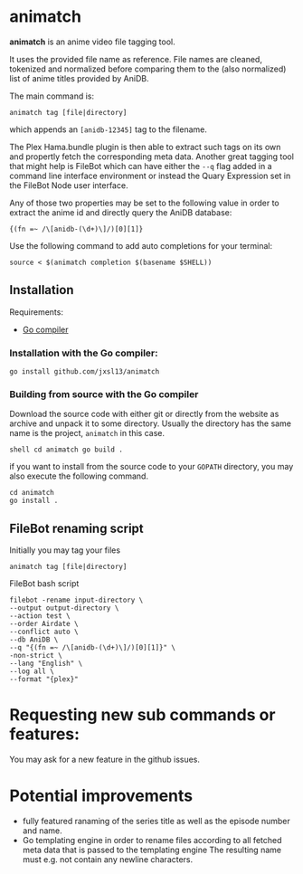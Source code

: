 # animatch

**animatch** is an anime video file tagging tool.

It uses the provided file name as reference. File names are cleaned, tokenized and normalized 
before comparing them to the (also normalized) list of anime titles provided by AniDB.

The main command is:
```shell
animatch tag [file|directory]
````
which appends an `[anidb-12345]` tag to the filename.

The Plex Hama.bundle plugin is then able to extract such tags on its own and propertly fetch the 
corresponding meta data. Another great tagging tool that might help is FileBot which can have 
either the `--q` flag added in a command line interface environment or instead the Quary Expression 
set in the FileBot Node user interface. 

Any of those two properties may be set to the following value in order to extract the anime id 
and directly query the AniDB database:

```
{(fn =~ /\[anidb-(\d+)\]/)[0][1]}
```

Use the following command to add auto completions for your terminal:

```shell
source < $(animatch completion $(basename $SHELL))
```

## Installation

Requirements:

- [Go compiler](https://go.dev/dl/)


### Installation with the Go compiler:

```shell
go install github.com/jxsl13/animatch
```

### Building from source with the Go compiler

Download the source code with either git or directly from the website as archive 
and unpack it to some directory. Usually the directory has the same name is the 
project, `animatch` in this case.

``shell
cd animatch
go build .
``

if you want to install from the source code to your `GOPATH` directory, you may 
also execute the following command.

```shell
cd animatch
go install .
```

## FileBot renaming script

Initially you may tag your files
```shell
animatch tag [file|directory]
```

FileBot bash script
```shell
filebot -rename input-directory \
--output output-directory \
--action test \
--order Airdate \
--conflict auto \
--db AniDB \
--q "{(fn =~ /\[anidb-(\d+)\]/)[0][1]}" \
-non-strict \
--lang "English" \
--log all \
--format "{plex}"
```

# Requesting new sub commands or features:

You may ask for a new feature in the github issues.


# Potential improvements

- fully featured ranaming of the series title as well as the episode number and name.
- Go templating engine in order to rename files according to all fetched meta data that is passed to the templating engine The resulting name must e.g. not contain any newline characters.


